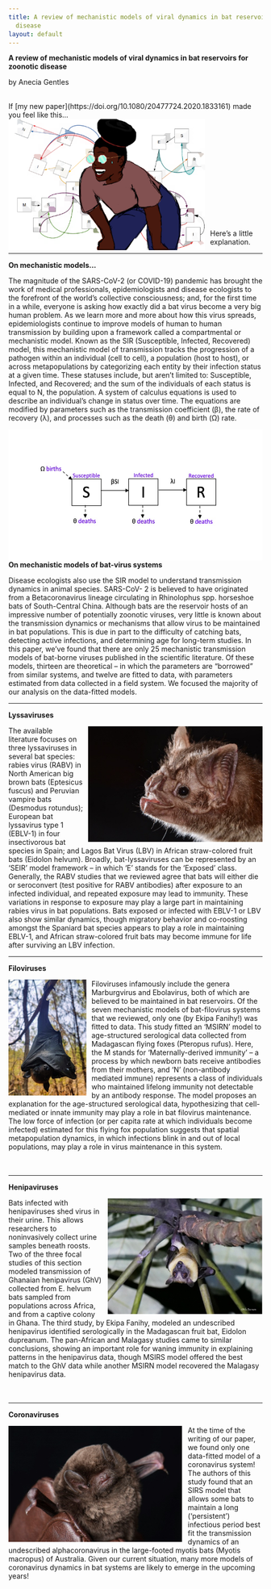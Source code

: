 ```yaml
---
title: A review of mechanistic models of viral dynamics in bat reservoirs for zoonotic
  disease
layout: default
---
```


**A review of mechanistic models of viral dynamics in bat reservoirs for zoonotic disease**

by Anecia Gentles

<br>
If [my new paper](https://doi.org/10.1080/20477724.2020.1833161) made you feel like this...

<br>
<img src="/assets/news/anecia-blog/anecia-logo-bat-model-review.png" alt="anecia-logo" style="height: 260px; padding-right: 10px;" align="left">
<br>
<br>
<br>
<br>
<br>
<br>
<br>
<br>
<br>
<br>
<br>
<br>

Here’s a little explanation.
 
---

**On mechanistic models...**


The magnitude of the SARS-CoV-2 (or COVID-19) pandemic has brought the work of medical professionals, epidemiologists and disease ecologists to the forefront of the world’s collective consciousness; and, for the first time in a while, everyone is asking how exactly did a bat virus become a very big human problem. As we learn more and more about how this virus spreads, epidemiologists continue to improve models of human to human transmission by building upon a framework called a compartmental or mechanistic model. Known as the SIR (Susceptible, Infected, Recovered) model, this mechanistic model of transmission tracks the progression of a pathogen within an individual (cell to cell), a population (host to host), or across metapopulations by categorizing each entity by their infection status at a given time. These statuses include, but aren’t limited to: Susceptible, Infected, and Recovered; and the sum of the individuals of each status is equal to N, the population. A system of calculus equations is used to describe an individual’s change in status over time.  The equations are modified by parameters such as the transmission coefficient (β), the rate of recovery (λ), and processes such as the death (θ) and birth (Ω) rate.

<img src="/assets/news/anecia-blog/anecia-review-model-diagram.jpg" alt="model" style="height: 260px; padding-right: 10px;" align="left">

---

**On mechanistic models of bat-virus systems**

Disease ecologists also use the SIR model to understand transmission dynamics in animal species. SARS-CoV- 2 is believed to have originated from a Betacoronavirus lineage circulating in Rhinolophus spp. horseshoe bats of South-Central China. Although bats are the reservoir hosts of an impressive number of potentially zoonotic viruses, very little is known about the transmission dynamics or mechanisms that allow virus to be maintained in bat populations. This is due in part to the difficulty of catching bats, detecting active infections, and determining age for long-term studies. In this paper, we’ve found that there are only 25 mechanistic transmission models of bat-borne viruses published in the scientific literature. Of these models, thirteen are theoretical – in which the parameters are “borrowed” from similar systems, and twelve are fitted to data, with parameters estimated from data collected in a field system. We focused the majority of our analysis on the data-fitted models.

---

**Lyssaviruses**

<img src="/assets/news/anecia-blog/desmodus.png" alt="desmodus" style="height: 230px; padding-left: 10px;" align="right">The available literature focuses on three lyssaviruses in several bat species: rabies virus (RABV) in North American big brown bats (Eptesicus fuscus) and Peruvian vampire bats (Desmodus rotundus); European bat lyssavirus type 1 (EBLV-1) in four insectivorous bat species in Spain; and Lagos Bat Virus (LBV) in African straw-colored fruit bats (Eidolon helvum). Broadly, bat-lyssaviruses can be represented by an ‘SEIR’ model framework – in which ‘E’ stands for the ‘Exposed’ class. Generally, the RABV studies that we reviewed agree that bats will either die or seroconvert (test positive for RABV antibodies) after exposure to an infected individual, and repeated exposure may lead to immunity. These variations in response to exposure may play a large part in maintaining rabies virus in bat populations. Bats exposed or infected with EBLV-1 or LBV also show similar dynamics, though migratory behavior and co-roosting amongst the Spaniard bat species appears to play a role in maintaining EBLV-1, and African straw-colored fruit bats may become immune for life after surviving an LBV infection.

---

**Filoviruses**

<img src="/assets/news/anecia-blog/pteropus-rufus-pup-santino.png" alt="pteropus" style="height: 230px; padding-right: 10px;" align="left">Filoviruses infamously include the genera Marburgvirus and Ebolavirus, both of which are believed to be maintained in bat reservoirs. Of the seven mechanistic models of bat-filovirus systems that we reviewed, only one (by Ekipa Fanihy!) was fitted to data. This study fitted an ‘MSIRN’ model to age-structured serological data collected from Madagascan flying foxes (Pteropus rufus). Here, the M stands for ‘Maternally-derived immunity’ – a process by which newborn bats receive antibodies from their mothers, and ‘N’ (non-antibody mediated immune) represents a class of individuals who maintained lifelong immunity not detectable by an antibody response. The model proposes an explanation for the age-structured serological data, hypothesizing that cell-mediated or innate immunity may play a role in bat filovirus maintenance. The low force of infection (or per capita rate at which individuals become infected) estimated for this flying fox population suggests that spatial metapopulation dynamics, in which infections blink in and out of local populations, may play a role in virus maintenance in this system.
<br>
<br>
<br>

---

**Henipaviruses**


<img src="/assets/news/anecia-blog/eidolon-helvum.png" alt="eidolon" style="height: 230px; padding-left: 10px;" align="right">Bats infected with henipaviruses shed virus in their urine. This allows researchers to noninvasively collect urine samples beneath roosts. Two of the three focal studies of this section modeled transmission of Ghanaian henipavirus (GhV) collected from E. helvum bats sampled from populations across Africa, and from a captive colony in Ghana. The third study, by Ekipa Fanihy, modeled an undescribed henipavirus identified serologically in the Madagascan fruit bat, Eidolon dupreanum.  The pan-African and Malagasy studies came to similar conclusions, showing an important role for waning immunity in explaining patterns in the henipavirus data, though MSIRS model offered the best match to the GhV data while another MSIRN model recovered the Malagasy henipavirus data. 
<br>
<br>
<br>

---

**Coronaviruses**

<img src="/assets/news/anecia-blog/large-footed-myotis.png" alt="myotis" style="height: 230px; padding-right: 10px;" align="left">At the time of the writing of our paper, we found only one data-fitted model of a coronavirus system! The authors of this study found that an SIRS model that allows some bats to maintain a long (‘persistent’) infectious period best fit the transmission dynamics of an undescribed alphacoronavirus in the large-footed myotis bats (Myotis macropus) of Australia.  Given our current situation, many more models of coronavirus dynamics in bat systems are likely to emerge in the upcoming years!
<br>
<br>
<br>
<br>
<br>




